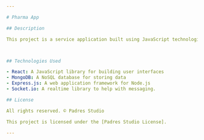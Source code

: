 ```yaml
---

# Pharma App

## Description

This project is a service application built using JavaScript technologies. It utilizes the React framework for the frontend, MongoDB for database management, and Express.js for server-side operations. The application aims to provide enable health professionals render patient services efficiently and effectively.



## Technologies Used

- React: A JavaScript library for building user interfaces
- MongoDB: A NoSQL database for storing data
- Express.js: A web application framework for Node.js
- Socket.io: A realtime library to help with messaging.

## License

All rights reserved. © Padres Studio

This project is licensed under the [Padres Studio License].

---
```

